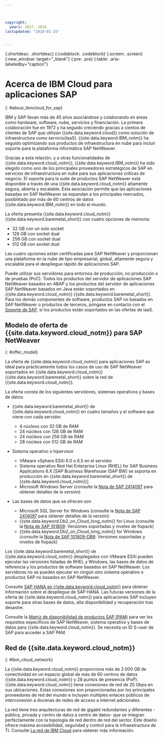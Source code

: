 ```yaml
---



copyright:
  years: 2017, 2018
lastupdated: "2018-01-25"


---
```


{:shortdesc: .shortdesc}
{:codeblock: .codeblock}
{:screen: .screen}
{:new_window: target="_blank"}
{:pre: .pre}
{:table: .aria-labeledby="caption"}


# Acerca de IBM Cloud para aplicaciones SAP
{: #about_ibmcloud_for_sap}

IBM y SAP llevan más de 45 años asociándose y colaborando en áreas como hardware, software, nube, servicios y financiación. La primera colaboración fue en 1972 y ha seguido creciendo gracias a cientos de clientes de SAP que utilizan {{site.data.keyword.cloud}} como solución de infraestructura como servicio(IaaS). {{site.data.keyword.IBM_notm}} ha seguido optimizando sus productos de infraestructura en nube para incluir soporte para la plataforma informática SAP NetWeaver. 

Gracias a esta relación, y a otras funcionalidades de {{site.data.keyword.cloud_notm}}, {{site.data.keyword.IBM_notm}} ha sido elegido como uno de los principales proveedores estratégicos de SAP en servicios de infraestructura en nube para sus aplicaciones críticas de negocio. El soporte para la suite de productos SAP NetWeaver está disponible a través de una {{site.data.keyword.cloud_notm}} altamente segura, abierta y escalable. Esta asociación permite que las aplicaciones basadas en SAP NetWeaver se expandan a los principales mercados, posibilitado por más de 60 centros de datos {{site.data.keyword.IBM_notm}} en todo el mundo.

La oferta presenta {{site.data.keyword.cloud_notm}} {{site.data.keyword.baremetal_short}} con cuatro opciones de memoria:
  * 32 GB con un solo socket
  * 128 GB con socket dual
  * 256 GB con socket dual
  * 512 GB con socket dual

Las cuatro opciones están certificadas para SAP NetWeaver y proporcionan una plataforma en la nube de tipo empresarial, global, altamente segura y escalable para el despliegue rápido de aplicaciones SAP.

Puede utilizar sus servidores para entornos de producción, no producción o de pruebas (PoC). Todos los productos del servidor de aplicaciones SAP NetWeaver basados en ABAP y los productos del servidor de aplicaciones SAP NetWeaver basados en Java están soportados en {{site.data.keyword.cloud_notm}} {{site.data.keyword.baremetal_short}}. Para los demás componentes de software, productos SAP no basados en SAP NetWeaver o productos de terceros, póngase en contacto con el [Soporte de SAP](https://support.sap.com/home.html), si los productos están soportados en las ofertas de IaaS.

## Modelo de oferta de {{site.data.keyword.cloud_notm}} para SAP NetWeaver
{: #offer_model}

La oferta de {{site.data.keyword.cloud_notm}} para aplicaciones SAP es ideal para prácticamente todos los casos de uso de SAP NetWeaver soportados en {{site.data.keyword.cloud_notm}} {{site.data.keyword.baremetal_short}} sobre la red de {{site.data.keyword.cloud_notm}}.

La oferta consta de los siguientes servidores, sistemas operativos y bases de datos:
  * {{site.data.keyword.baremetal_short}} de {{site.data.keyword.cloud_notm}} en cuatro tamaños y el software que viene con cada servidor.
      * 4 núcleos con 32 GB de RAM
      * 24 núcleos con 128 GB de RAM
      * 24 núcleos con 256 GB de RAM
      * 28 núcleos con 512 GB de RAM
      
  * Sistema operativo o hipervisor
      * VMware vSphere ESXi 6.0 o 6.5 en el servidor
      * Sistema operativo Red Hat Enterprise Linux (RHEL) for SAP Business Applications 6.X [SAP Business Warehouse (SAP BW) se soporta en producción en {{site.data.keyword.baremetal_short}} de {{site.data.keyword.cloud_notm}}]
      * Microsoft Windows Server (consulte la [Nota de SAP 2414097](https://launchpad.support.sap.com/#/notes/2414097) para obtener detalles de la versión)
      
  * Las bases de datos que se ofrecen son
      * Microsoft SQL Server for Windows (consulte la [Nota de SAP 2414097](https://launchpad.support.sap.com/#/notes/2414097) para obtener detalles de la versión)
      * {{site.data.keyword.Db2_on_Cloud_long_notm}} for Linux (consulte la [Nota de SAP 101809](https://launchpad.support.sap.com/#/notes/101809): Versiones soportadas y niveles de fixpack)
      * {{site.data.keyword.Db2_on_Cloud_long_notm}} for Windows (consulte la [Nota de SAP 101809-DB6](https://launchpad.support.sap.com/#/notes/101809): Versiones soportadas y niveles de fixpack)
      
Los {{site.data.keyword.baremetal_short}} de {{site.data.keyword.cloud_notm}} desplegados con VMware ESXi pueden ejecutar las versiones listadas de RHEL y Windows, las bases de datos de referencia y los productos de software basados en SAP NetWeaver. Los servidores no se pueden ejecutar en ningún otro sistema operativo o productos SAP no basados en SAP NetWeaver.

Consulte [SAP HANA en {{site.data.keyword.cloud_notm}}](https://console.bluemix.net/doc/infrastructure/sap-hana/hana-index.html#getting-started) para obtener información sobre el despliegue de SAP HANA. Las futuras versiones de la oferta de {{site.data.keyword.cloud_notm}} para aplicaciones SAP incluyen soporte para otras bases de datos, alta disponibilidad y recuperación tras desastre.

Consulte la [Matriz de disponibilidad de productos SAP (PAM)](https://support.sap.com/en/release-upgrade-maintenance.html#section_1969201630) para ver los requisitos específicos de SAP NetWeaver, sistema operativo y bases de datos para {{site.data.keyword.cloud_notm}}. Se necesita un ID S-user de SAP para acceder a SAP PAM.

## Red de {{site.data.keyword.cloud_notm}}
{: #ibm_cloud_network}

La {{site.data.keyword.cloud_notm}} proporciona más de 2.000 GB de conectividad en un espacio global de más de 60 centros de datos {{site.data.keyword.cloud_notm}} y 28 puntos de presencia (PoP). {{site.data.keyword.cloud_notm}} tiene conexiones de red de 20 Gbps en sus ubicaciones. Estas conexiones son proporcionadas por los principales proveedores de red del mundo e incluyen múltiples enlaces públicos de interconexión a docenas de redes de acceso a Internet adicionales.

La red tiene tres arquitecturas de red de gigabit redundantes y diferentes -pública, privada y centro de datos a centro de datos- que se integran perfectamente con la topología de red dentro de red del sector. Este diseño ofrece máxima accesibilidad, seguridad y control para la infraestructura de TI. Consulte [La red de IBM Cloud](https://www.ibm.com/cloud-computing/bluemix/our-network) para obtener más información.
